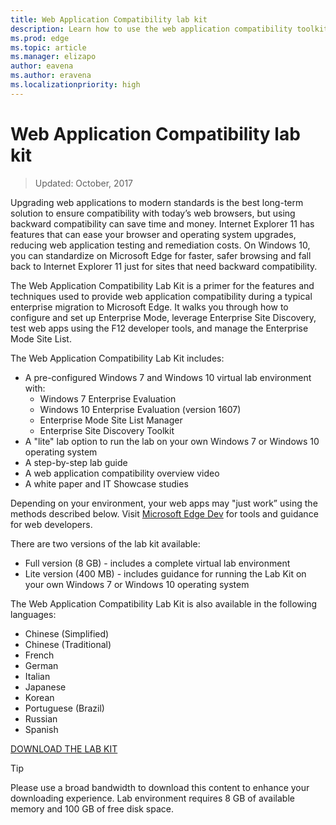 ```yaml
---
title: Web Application Compatibility lab kit  
description: Learn how to use the web application compatibility toolkit for Microsoft Edge.
ms.prod: edge
ms.topic: article
ms.manager: elizapo
author: eavena
ms.author: eravena
ms.localizationpriority: high
---
```


# Web Application Compatibility lab kit

>Updated: October, 2017

Upgrading web applications to modern standards is the best long-term solution to ensure compatibility with today’s web browsers, but using backward compatibility can save time and money. Internet Explorer 11 has features that can ease your browser and operating system upgrades, reducing web application testing and remediation costs. On Windows 10, you can standardize on Microsoft Edge for faster, safer browsing and fall back to Internet Explorer 11 just for sites that need backward compatibility.

The Web Application Compatibility Lab Kit is a primer for the features and techniques used to provide web application compatibility during a typical enterprise migration to Microsoft Edge. It walks you through how to configure and set up Enterprise Mode, leverage Enterprise Site Discovery, test web apps using the F12 developer tools, and manage the Enterprise Mode Site List.

The Web Application Compatibility Lab Kit includes:

- A pre-configured Windows 7 and Windows 10 virtual lab environment with: 
   - Windows 7 Enterprise Evaluation
   - Windows 10 Enterprise Evaluation (version 1607)
   - Enterprise Mode Site List Manager
   - Enterprise Site Discovery Toolkit
- A "lite" lab option to run the lab on your own Windows 7 or Windows 10 operating system
- A step-by-step lab guide
- A web application compatibility overview video
- A white paper and IT Showcase studies

Depending on your environment, your web apps may "just work” using the methods described below. Visit [Microsoft Edge Dev](https://developer.microsoft.com/microsoft-edge/) for tools and guidance for web developers.

There are two versions of the lab kit available:

- Full version (8 GB) - includes a complete virtual lab environment 
- Lite version (400 MB) - includes guidance for running the Lab Kit on your own Windows 7 or Windows 10 operating system

The Web Application Compatibility Lab Kit is also available in the following languages: 

- Chinese (Simplified)
- Chinese (Traditional)
- French
- German
- Italian
- Japanese
- Korean
- Portuguese (Brazil) 
- Russian
- Spanish

[DOWNLOAD THE LAB KIT](https://www.microsoft.com/evalcenter/evaluate-windows-10-web-application-compatibility-lab)

>[!TIP]
>Please use a broad bandwidth to download this content to enhance your downloading experience. Lab environment requires 8 GB of available memory and 100 GB of free disk space.
